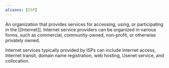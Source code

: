 ```yaml
---
aliases: [ISP]
---
```


An organization that provides services for accessing, using, or participating in the [[Internet]]. Internet service providers can be organized in various forms, such as commercial, community-owned, non-profit, or otherwise privately owned.

Internet services typically provided by ISPs can include Internet access, Internet transit, domain name registration, web hosting, Usenet service, and collocation.